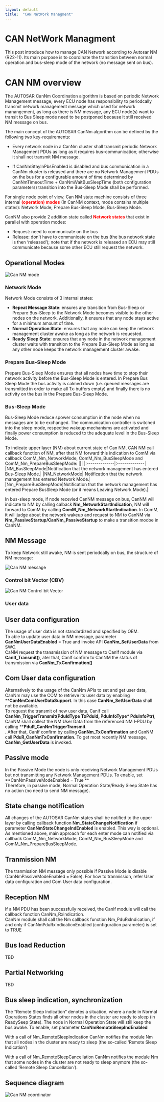 ```yaml
---
layout: default
title:  "CAN NetWork Managment"
---
```


# CAN NetWork Managment
This post introduce how to manage CAN Network according to Autosar NM (R22-11).  Its main purpose is to coordinate the transition between normal operation and bus-sleep mode of the network (no message sent on bus).

# CAN NM overview

The AUTOSAR CanNm Coordination algorithm is based on periodic Network Management message, every ECU node has responsibility to periodcally transmit network management message which used for network manangement, as long as there is NM message, any ECU node(s) want to transit to Bus Sleep mode need to be postponed because it still received NM message on bus.

The main concept of the AUTOSAR CanNm algorithm can be defined by the 
following two key-requirements:<br/>
- Every network node in a CanNm cluster shall transmit periodic Network Management PDUs as long as it requires bus-communication; otherwise it shall not transmit NM message.

- If CanNmStayInPbsEnabled is disabled and bus communication in a CanNm cluster is released and there are no Network Management PDUs on the bus for a configurable amount of time determined by CanNmTimeoutTime + CanNmWaitBusSleepTime (both configuration parameters) transition into the Bus-Sleep Mode shall be performed.<br/>

For single node point of view, Can NM state machine consists of three internal <span style="color:red">**(operation) modes**</span> (In CanNM context, mode contains multiple states): Network Mode, Prepare Bus-Sleep Mode, Bus-Sleep Mode.<br/>

CanNM also provide 2 addition state called <span style="color:red">**Network states**</span> that exist in parallel with operation modes:
* Request: need to communicate on the bus
* Release: don’t  have to communicate on the bus (the bus network state is then ‘released’); note that if the network is released an ECU may still communicate because some other ECU 
still request the network.

##  Operational Modes

![Can NM mode](https://github.com/lexma1412/lexma1412.github.io/blob/main/assets/CanNM/CanNM_Mode.png?raw=true)

### Network Mode
Network Mode consists of 3 internal states:
* **Repeat Message State**: ensures any transition from Bus-Sleep or Prepare Bus-Sleep to the Network Mode becomes visible to the other nodes on the network. Additionally, it ensures that any node stays active for a minimum amount of time.
* **Normal Operation State**: ensures that any node can keep the network 
management cluster awake as long as the network is requested.
* **Ready Sleep State**: ensures that any node in the network management cluster
waits with transition to the Prepare Bus-Sleep Mode as long as any other node keeps 
the network management cluster awake.

### Prepare Bus-Sleep Mode
Prepare Bus-Sleep Mode ensures that all nodes have time to 
stop their network activity before the Bus-Sleep Mode is entered. In Prepare Bus Sleep Mode the bus activity is calmed down (i.e. queued messages are transmitted in order to make all Tx-buffers empty) and finally there is no activity on the bus in the Prepare Bus-Sleep Mode.

### Bus-Sleep Mode
Bus-Sleep Mode reduce spower consumption in the node when no messages are to be exchanged. The communication controller is switched into the sleep mode, respective wakeup mechanisms are activated and finally power consumption is reduced to the adequate level in the Bus-Sleep Mode.<br/>

To indicate upper layer (NM) about current state of Can NM, CAN NM call callback function of NM, after that NM forward this indication to ComM via callback ComM_Nm_NetworkMode, ComM_Nm_BusSleepMode and ComM_Nm_PrepareBusSleepMode:
|||
|:--------------|:--------------|
|NM_BusSleepMode|Notification that the network management has entered Bus-Sleep Mode.|
|NM_NetworkMode| Notification that the network management has entered Network Mode.|
|Nm_PrepareBusSleepMode|Notification that the network management has entered Prepare BusSleep Mode (or it means Leaving Network Mode).|

In bus-sleep mode, if node recevied CanNM message on bus, CanNM will indicate to NM by calling calback **Nm_NetworkStartIndication**, NM will forward to ComM by calling **ComM_Nm_NetworkStartIndication**. In ComM, it will judge about the network wakeup and request to NM to CanNM via **Nm_PassiveStartup/CanNm_PassiveStartup** to make a transition modoe in CanNM.

## NM Message
To keep Network still awake, NM is sent periodcally on bus, the structure of NM message:

![Can NM message](https://github.com/lexma1412/lexma1412.github.io/blob/main/assets/CanNM/CanNM_Message.png?raw=true)

### Control bit Vector (CBV)

![Can NM Control bit Vector](https://github.com/lexma1412/lexma1412.github.io/blob/main/assets/CanNM/CanNM_ControlbitVector.png?raw=true)

### User data

## User data configuration
The usage of user data is not standardized and specified by OEM.<br/>
To able to update user data in NM message, parameter **CanNmUserDataEnabled** = True and invoke API **CanNm_SetUserData** from SWC.<br/>
CaNM request the transmission of NM message to CanIf module via **CanIf_Transmit()**, ater that, CanIf confirm to CanNM the status of transmission via **CanNm_TxConfirmation()**


## Com User data configuration
Alternatively to the usage of the CanNm APIs to set and get user data, CanNm may 
use the COM to retrieve its user data by enabling ****CanNmComUserDataSupport**. In this case **CanNm_SetUserData** shall not be available.<br/>
To request the transmit of new user data, CanIf call **CanNm_TriggerTransmit(PduIdType TxPduId, PduInfoType\* PduInfoPtr)**, CanNM shall collect the NM User Data from the referenced NM I-PDU by calling ****PduR_CanNmTriggerTransmit**.<br/>. After that, CanIf confirm by calling **CanNm_TxConfirmation** and CanNM call **PduR_CanNmTxConfirmation**.
To get most recently NM message, **CanNm_GetUserData** is invoked.<br/>

## Passive mode
In the Passive Mode the node is only receiving Network Management PDUs but not 
transmitting any Network Management PDUs. To enable, set **CanNmPassiveModeEnabled = True **<br/>
Therefore, in passive mode, Normal Operation State/Ready Sleep State has no action (no need to send NM message).

## State change notification
All changes of the AUTOSAR CanNm states shall be notified to the upper layer by calling callback function **Nm_StateChangeNotification** if parameter **CanNmStateChangeIndEnabled** is enabled. This way is optional.<br/>
As mentioned above, main approach for each enter mode can notified via callback ComM_Nm_NetworkMode, ComM_Nm_BusSleepMode and ComM_Nm_PrepareBusSleepMode.

## Tranmission NM
The tranmission NM message only possible if Passive Mode is disable (CanNmPassiveModeEnabled = False). For how to tranmission, refer User data configuration and Com User data configuration.

## Reception NM
If a NM PDU has been successfully received, the CanIf module will call the callback 
function CanNm_RxIndication.<br/> 
CanNm module shall call the Nm callback function Nm_PduRxIndication, if and only if 
CanNmPduRxIndicationEnabled (configuration parameter) is set to TRUE


## Bus load Reduction
TBD

## Partial Networking
TBD

## Bus sleep indication, synchronization
The “Remote Sleep Indication” denotes a situation, where a node in Normal
Operations States finds all other nodes in the cluster are ready to sleep (in ReadySeep State). The node in Normal Operation State will still keep the bus awake. To enable, set parameter **CanNmRemoteSleepIndEnabled**<br/>

With a call of Nm_RemoteSleepIndication CanNm notifies the module Nm that all
nodes in the cluster are ready to sleep (the so-called ‘Remote Sleep Indication’)<br/>

With a call of Nm_RemoteSleepCancellation CanNm notifies the module Nm that some
nodes in the cluster are not ready to sleep anymore (the so-called ‘Remote Sleep
Cancellation’).<br/>


## Sequence diagram

![Can NM coordinator](https://github.com/lexma1412/lexma1412.github.io/blob/main/assets/CanNM/CanNM_sqNMCoordination.png?raw=true)

